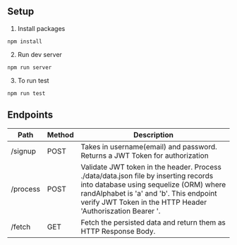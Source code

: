 ## Setup
1. Install packages
```
npm install
```
2. Run dev server
```
npm run server
```
3. To run test
```
npm run test
```

## Endpoints
| Path     | Method | Description                                                                                                                                                 |
| -------- | ------ | ----------------------------------------------------------------------------------------------------------------------------------------------------------- |
| /signup  | POST   | Takes in username(email) and password. Returns a JWT Token for authorization                                                                                          |
| /process | POST   | Validate JWT token in the header. Process ./data/data.json file by inserting records into database using sequelize (ORM) where randAlphabet is 'a' and 'b'. This endpoint verify JWT Token in the HTTP Header 'Authoriszation Bearer <JWT Token>'. |
| /fetch   | GET    | Fetch the persisted data and return them as HTTP Response Body.                                                                                            |

